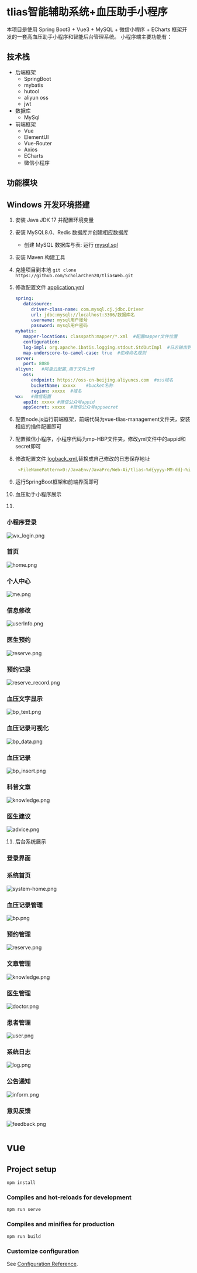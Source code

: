 # tlias智能辅助系统+血压助手小程序

本项目是使用 Spring Boot3 + Vue3 + MySQL + 微信小程序 + ECharts 框架开发的一套高血压助手小程序和智能后台管理系统。
小程序端主要功能有：


## 技术栈

- 后端框架
  - SpringBoot
  - mybatis
  - hutool
  - aliyun oss
  - jwt
- 数据库
  - MySql
- 前端框架
  - Vue
  - ElementUI
  - Vue-Router
  - Axios
  - ECharts
  - 微信小程序

## 功能模块
    
## Windows 开发环境搭建

1. 安装 Java JDK 17 并配置环境变量
2. 安装 MySQL8.0、Redis 数据库并创建相应数据库

   - 创建 MySQL 数据库与表: 运行 [mysql.sql](./assert/tlias.sql)

3. 安装 Maven 构建工具
4. 克隆项目到本地 `git clone https://github.com/ScholarChen20/tliasWeb.git `
5. 修改配置文件 [application.yml](./src/main/resources/application.yml)

    ```yml
    spring:
       datasource:
          driver-class-name: com.mysql.cj.jdbc.Driver
          url: jdbc:mysql://localhost:3306/数据库名
          username: mysql用户账号
          password: mysql用户密码
    mybatis:
       mapper-locations: classpath:mapper/*.xml  #配置mapper文件位置
       configuration:
       log-impl: org.apache.ibatis.logging.stdout.StdOutImpl  #日志输出到控制台
       map-underscore-to-camel-case: true  #驼峰命名规则
    server: 
       port: 8080
    aliyun:   #阿里云配置,用于文件上传
       oss:
          endpoint: https://oss-cn-beijing.aliyuncs.com  #oss域名
          bucketName: xxxxx    #bucket名称
          region: xxxxx  #域名
    wx:   #微信配置
       appId: xxxxx #微信公众号appid
       appSecret: xxxxx  #微信公众号appsecret
    ```
6. 配置node.js运行前端框架，前端代码为vue-tlias-management文件夹，安装相应的插件配置即可
7. 配置微信小程序，小程序代码为mp-HBP文件夹，修改yml文件中的appid和secret即可 
8. 修改配置文件 [logback.xml](./src/main/resources/logback.xml),替换成自己修改的日志保存地址
    ```yml
     <FileNamePattern>D:/JavaEnv/JavaPro/Web-Ai/tlias-%d{yyyy-MM-dd}-%i.log</FileNamePattern>
    ```
   
9. 运行SpringBoot框架和前端界面即可 
10. 血压助手小程序展示
11. 
### 小程序登录

![wx_login.png](asserts/wx/wx_login.png)

### 首页

![home.png](asserts/wx/home.png)

### 个人中心

![me.png](asserts/wx/me.png)

### 信息修改

![userInfo.png](asserts/wx/userInfo.png)

### 医生预约

![reserve.png](asserts/wx/reserve.png)

### 预约记录

![reserve_record.png](asserts/wx/reserve_record.png)

### 血压文字显示

![bp_text.png](asserts/wx/bp_text.png)

### 血压记录可视化

![bp_data.png](asserts/wx/bp_data.png)

### 血压记录

![bp_insert.png](asserts/wx/bp_insert.png)

### 科普文章

![knowledge.png](asserts/wx/knowledge.png)

### 医生建议

![advice.png](asserts/wx/advice.png)


11. 后台系统展示

### 登录界面



### 系统首页
![system-home.png](tlias-web-management/assert/system-home.png)

### 血压记录管理

![bp.png](asserts/bp.png)

### 预约管理

![reserve.png](asserts/reserve.png)

### 文章管理

![knowledge.png](asserts/knowledge.png)

### 医生管理

![doctor.png](asserts/doctor.png)

### 患者管理

![user.png](asserts/user.png)

### 系统日志

![log.png](asserts/log.png)

### 公告通知

![inform.png](asserts/inform.png)

### 意见反馈

![feedback.png](asserts/feedback.png)

# vue

## Project setup
```
npm install
```

### Compiles and hot-reloads for development
```
npm run serve
```

### Compiles and minifies for production
```
npm run build
```

### Customize configuration
See [Configuration Reference](https://cli.vuejs.org/config/).
